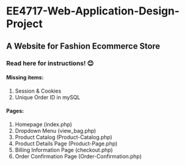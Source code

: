 # EE4717-Web-Application-Design-Project
## A Website for Fashion Ecommerce Store

### Read here for instructions! :blush:

#### Missing items: 
1. Session & Cookies
2. Unique Order ID in mySQL

#### Pages:
1. Homepage (index.php)
2. Dropdown Menu (view_bag.php)
3. Product Catalog (Product-Catalog.php)
4. Product Details Page (Product-Page.php)
5. Billing Information Page (checkout.php)
6. Order Confirmation Page (Order-Confirmation.php)
